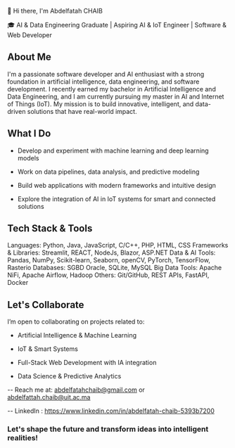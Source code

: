 👋 Hi there, I'm Abdelfatah CHAIB

🎓 AI & Data Engineering Graduate | Aspiring AI & IoT Engineer | Software & Web Developer

## About Me

I'm a passionate software developer and AI enthusiast with a strong foundation in artificial intelligence, data engineering, and software development.
I recently earned my bachelor in Artificial Intelligence and Data Engineering, and I am currently pursuing my master in AI and Internet of Things (IoT).
My mission is to build innovative, intelligent, and data-driven solutions that have real-world impact.

## What I Do

- Develop and experiment with machine learning and deep learning models

- Work on data pipelines, data analysis, and predictive modeling

- Build web applications with modern frameworks and intuitive design

- Explore the integration of AI in IoT systems for smart and connected solutions

## Tech Stack & Tools

Languages: Python, Java, JavaScript, C/C++, PHP, HTML, CSS
Frameworks & Libraries: Streamlit, REACT, NodeJs, Blazor, ASP.NET 
Data & AI Tools: Pandas, NumPy, Scikit-learn, Seaborn, openCV, PyTorch, TensorFlow, Rasterio
Databases: SGBD Oracle, SQLite, MySQL
Big Data Tools: Apache NiFi, Apache Airflow, Hadoop
Others: Git/GitHub, REST APIs, FastAPI, Docker


## Let's Collaborate

I’m open to collaborating on projects related to:

- Artificial Intelligence & Machine Learning

- IoT & Smart Systems

- Full-Stack Web Development with IA integration

- Data Science & Predictive Analytics

-- Reach me at: abdelfatahchaib@gmail.com   or  abdelfattah.chaib@uit.ac.ma

-- LinkedIn : https://www.linkedin.com/in/abdelfatah-chaib-5393b7200

### Let's shape the future and transform ideas into intelligent realities!
